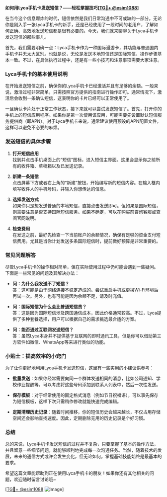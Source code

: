 **如何用Lyca手机卡发送短信？——轻松掌握技巧[[TG💪+ @esim1088](https://t.me/s/esim1088)]**

在当今这个信息爆炸的时代，短信依然是我们日常沟通中不可或缺的一部分。无论你是刚入手一张Lyca手机卡的新手，还是已经使用了一段时间的老用户，了解如何正确、高效地发送短信都是很有必要的。今天，我们就来聊聊关于Lyca手机卡发送短信的那些事儿。

首先，我们需要明确一点：Lyca手机卡作为一种国际漫游卡，其功能与普通国内手机卡并无太大区别。也就是说，无论是发送本地短信还是国际短信，操作步骤基本一致。不过，在具体执行过程中，还是有一些小技巧和注意事项需要大家注意。

### Lyca手机卡的基本使用说明

在开始发送短信之前，确保你的Lyca手机卡已经激活并且有足够的余额。一般来说，激活过程非常简单，只需按照官方提供的指南进行操作即可。通常情况下，激活后会收到一条确认短信，这表明你的卡片已经可以正常使用了。

一旦确认卡片处于正常工作状态，接下来就可以尝试发送短信了。首先，打开你的手机上的短信应用程序。如果你是第一次使用该应用，可能需要先设置默认短信服务提供商（即APN）。对于Lyca手机卡来说，通常建议使用预设的APN配置文件，这样可以避免不必要的麻烦。

### 发送短信的具体步骤

1. **打开短信应用**  
   找到并点击手机桌面上的“短信”图标，进入短信主界面。这里会显示你之前所有的收件箱、草稿箱以及已发送记录。

2. **新建一条短信**  
   点击屏幕下方或者右上角的“新建”按钮，开始编写新的短信内容。在输入框内填写收件人的手机号码，并输入你想传达的信息。

3. **选择发送方式**  
   如果你只是想发送普通的本地短信，直接点击发送即可。但如果是国际短信，则需要注意是否支持国际短信服务。如果不确定，可以在购买前咨询客服或查阅官网说明。

4. **检查费用**  
   在发送之前，最好先检查一下当前账户的余额情况，确保有足够的资金支付短信费用。尤其是当你计划发送多条国际短信时，提前做好预算是非常重要的。

### 常见问题解答

尽管Lyca手机卡的操作相对简单，但在实际使用过程中仍可能会遇到一些疑问。下面是一些常见的问题及其解决办法：

- **问：为什么我发送不了短信？**  
  答：这可能是由于网络连接不稳定造成的。尝试重启手机或更换Wi-Fi环境后再试一次。另外，也有可能是因为余额不足，请及时充值。

- **问：国际短信为什么会比普通短信贵？**  
  答：这是因为国际短信涉及跨国通信成本，因此价格通常较高。不过，Lyca提供了多种套餐选择，用户可以根据自己的需求挑选最合适的方案。

- **问：能否通过互联网发送短信？**  
  答：虽然Lyca本身并不提供基于互联网的即时通讯工具，但是你可以借助第三方软件如微信、WhatsApp等来进行类似的功能。

### 小贴士：提高效率的小窍门

为了让你更好地利用Lyca手机卡发送短信，这里有一些实用的小建议供参考：

- **批量发送**：如果你经常需要向同一个群体发送相同的消息，比如公司通知、学校作业提醒等，可以考虑将这些号码添加到联系人列表中，然后一次性发送。
  
- **保存模板**：对于经常使用的固定格式消息（例如节日祝福语），可以事先保存为短信模板，这样下次只需稍作修改就能快速完成编辑。

- **定期清理历史记录**：随着时间推移，你的短信历史会越来越长，不仅占用存储空间还会影响查找速度。因此，定期删除无用的历史记录是个好习惯。

### 总结

总的来说，Lyca手机卡发送短信的过程并不复杂，只要掌握了基本的操作方法，并且留意一些细节问题，就能够顺利地完成每一次沟通任务。当然，随着技术的发展，未来的通信方式或许会发生变化，但无论如何，掌握基础技能始终是最基本的要求。

希望这篇文章能帮助到正在使用Lyca手机卡的朋友！如果你还有其他相关的问题，欢迎随时留言讨论哦~ 

[[TG💪+ @esim1088](https://t.me/s/esim1088) ![Image](https://i.postimg.cc/4NQfJmqS/Snipaste-2025-05-13-00-14-12.png)]